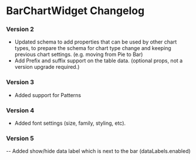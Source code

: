 # BarChartWidget Changelog

### Version 2

- Updated schema to add properties that can be used by other chart types, to prepare the schema for chart type change and keeping previous chart settings. (e.g. moving from Pie to Bar)
- Add Prefix and suffix support on the table data. (optional props, not a version upgrade required.)

### Version 3

- Added support for Patterns

### Version 4

- Added font settings (size, family, styling, etc).

### Version 5

-- Added show/hide data label which is next to the bar (dataLabels.enabled)
